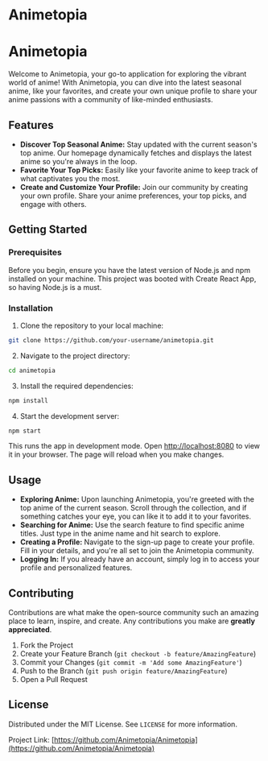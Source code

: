# Animetopia

# Animetopia

Welcome to Animetopia, your go-to application for exploring the vibrant world of anime! With Animetopia, you can dive into the latest seasonal anime, like your favorites, and create your own unique profile to share your anime passions with a community of like-minded enthusiasts.

## Features

- **Discover Top Seasonal Anime:** Stay updated with the current season's top anime. Our homepage dynamically fetches and displays the latest anime so you're always in the loop.
- **Favorite Your Top Picks:** Easily like your favorite anime to keep track of what captivates you the most.
- **Create and Customize Your Profile:** Join our community by creating your own profile. Share your anime preferences, your top picks, and engage with others.

## Getting Started

### Prerequisites

Before you begin, ensure you have the latest version of Node.js and npm installed on your machine. This project was booted with Create React App, so having Node.js is a must.

### Installation

1. Clone the repository to your local machine:

```bash
git clone https://github.com/your-username/animetopia.git
```

2. Navigate to the project directory:

```bash
cd animetopia
```

3. Install the required dependencies:

```bash
npm install
```

4. Start the development server:

```bash
npm start
```

This runs the app in development mode. Open [http://localhost:8080](http://localhost:8080) to view it in your browser. The page will reload when you make changes.

## Usage

- **Exploring Anime:** Upon launching Animetopia, you're greeted with the top anime of the current season. Scroll through the collection, and if something catches your eye, you can like it to add it to your favorites.
- **Searching for Anime:** Use the search feature to find specific anime titles. Just type in the anime name and hit search to explore.
- **Creating a Profile:** Navigate to the sign-up page to create your profile. Fill in your details, and you're all set to join the Animetopia community.
- **Logging In:** If you already have an account, simply log in to access your profile and personalized features.

## Contributing

Contributions are what make the open-source community such an amazing place to learn, inspire, and create. Any contributions you make are **greatly appreciated**.

1. Fork the Project
2. Create your Feature Branch (`git checkout -b feature/AmazingFeature`)
3. Commit your Changes (`git commit -m 'Add some AmazingFeature'`)
4. Push to the Branch (`git push origin feature/AmazingFeature`)
5. Open a Pull Request

## License

Distributed under the MIT License. See `LICENSE` for more information.

Project Link: [https://github.com/Animetopia/Animetopia](https://github.com/Animetopia/Animetopia)
